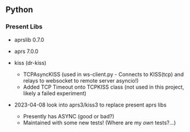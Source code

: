 

## Python

### Present Libs 
 - aprslib 0.7.0
 - aprs 7.0.0
 - kiss (dr-kiss)
   - TCPAsyncKISS (used in ws-client.py - Connects to KISS(tcp) and relays to websocket to remote server asyncio!)
   - Added TCP Timeout onto TCPKISS class (not used in this project, likely a failed experiment)

 - 2023-04-08 look into aprs3/kiss3 to replace present aprs libs
   - Presently has ASYNC (good or bad?)
   - Maintained with some new tests! (Where are my *own* tests?...)
